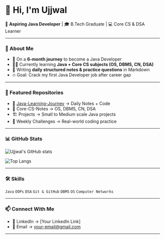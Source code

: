 # 👋 Hi, I'm Ujjwal  

🚀 **Aspiring Java Developer** | 🎓 B.Tech Graduate | 💻 Core CS & DSA Learner  

---

### 📌 About Me  
- 🌱 On a **6-month journey** to become a Java Developer  
- 🧑‍💻 Currently learning **Java + Core CS subjects (OS, DBMS, CN, DSA)**  
- 📝 Writing **daily structured notes & practice questions** in Markdown  
- 🔥 Goal: Crack my first Java Developer job after career gap  

---

### 🚀 Featured Repositories  
- 📘 [Java-Learning-Journey](https://github.com/Ujjwallp/Java-Learning-Journey) → Daily Notes + Code  
- 📂 Core-CS-Notes → OS, DBMS, CN, DSA  
- 🏗️ Projects → Small to Medium scale Java projects  
- 🧩 Weekly Challenges → Real-world coding practice  

---

### 📊 GitHub Stats  

![Ujjwal's GitHub stats](https://github-readme-stats.vercel.app/api?username=Ujjwallp&show_icons=true&theme=radical&count_private=true)  

![Top Langs](https://github-readme-stats.vercel.app/api/top-langs/?username=Ujjwallp&layout=compact&theme=radical)  

---

### 🛠️ Skills  
`Java` `OOPs` `DSA` `Git & GitHub` `DBMS` `OS` `Computer Networks`  

---

### 📫 Connect With Me  
- 💼 LinkedIn → [Your LinkedIn Link]  
- 📧 Email → your-email@gmail.com  

---
